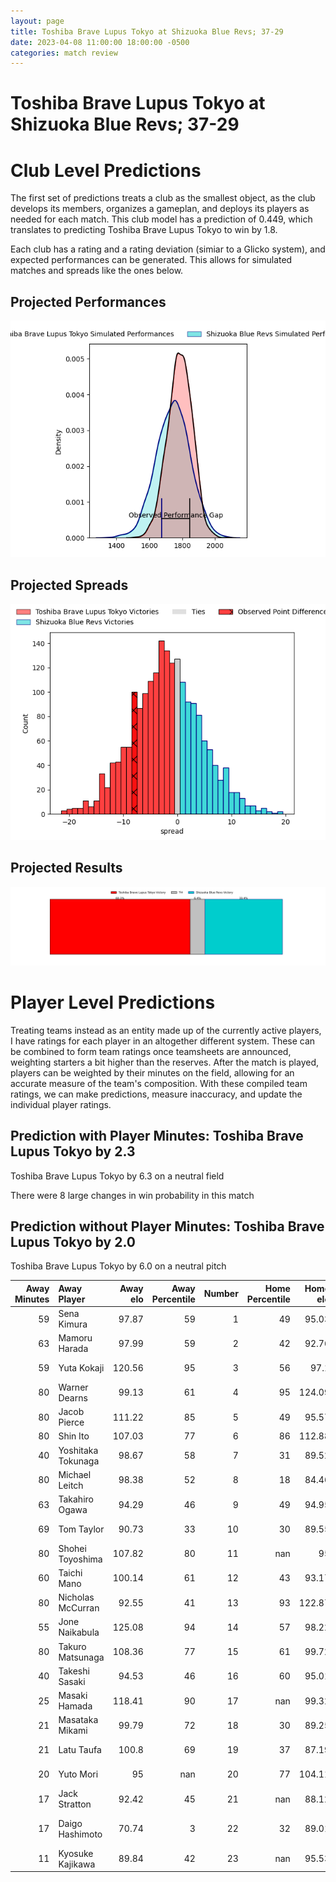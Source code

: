 ```yaml
---  
layout: page  
title: Toshiba Brave Lupus Tokyo at Shizuoka Blue Revs; 37-29  
date: 2023-04-08 11:00:00 18:00:00 -0500  
categories: match review  
---
```

# Toshiba Brave Lupus Tokyo at Shizuoka Blue Revs; 37-29

# Club Level Predictions


The first set of predictions treats a club as the smallest object, as the club develops its members, organizes a gameplan, and deploys its players as needed for each match. This club model has a prediction of 0.449, which translates to predicting Toshiba Brave Lupus Tokyo to win by 1.8.

Each club has a rating and a rating deviation (simiar to a Glicko system), and expected performances can be generated. This allows for simulated matches and spreads like the ones below.
## Projected Performances


![Projected Performances](plots/performances_2023-04-08-ShizuokaBlueRevs-ToshibaBraveLupusTokyo.png)
## Projected Spreads


![Projected Spreads](plots/spreads_2023-04-08-ShizuokaBlueRevs-ToshibaBraveLupusTokyo.png)
## Projected Results


![Projected Results](plots/resultbar_2023-04-08-ShizuokaBlueRevs-ToshibaBraveLupusTokyo.png)
# Player Level Predictions


Treating teams instead as an entity made up of the currently active players, I have ratings for each player in an altogether different system. These can be combined to form team ratings once teamsheets are announced, weighting starters a bit higher than the reserves. After the match is played, players can be weighted by their minutes on the field, allowing for an accurate measure of the team's composition. With these compiled team ratings, we can make predictions, measure inaccuracy, and update the individual player ratings.
## Prediction with Player Minutes: Toshiba Brave Lupus Tokyo by 2.3


Toshiba Brave Lupus Tokyo by 6.3 on a neutral field

There were 8 large changes in win probability in this match
## Prediction without Player Minutes: Toshiba Brave Lupus Tokyo by 2.0


Toshiba Brave Lupus Tokyo by 6.0 on a neutral pitch



|   Away Minutes | Away Player        |   Away elo |   Away Percentile |   Number |   Home Percentile |   Home elo | Home Player        |   Home Minutes |
|---------------:|:-------------------|-----------:|------------------:|---------:|------------------:|-----------:|:-------------------|---------------:|
|             59 | Sena Kimura        |      97.87 |                59 |        1 |                49 |      95.03 | Kazuhiro Kawata    |             80 |
|             63 | Mamoru Harada      |      97.99 |                59 |        2 |                42 |      92.76 | Takeshi Hino       |             78 |
|             59 | Yuta Kokaji        |     120.56 |                95 |        3 |                56 |      97.1  | Heiichiro Ito      |             72 |
|             80 | Warner Dearns      |      99.13 |                61 |        4 |                95 |     124.09 | Eishin Kuwano      |             52 |
|             80 | Jacob Pierce       |     111.22 |                85 |        5 |                49 |      95.57 | Murray Douglas     |             80 |
|             80 | Shin Ito           |     107.03 |                77 |        6 |                86 |     112.88 | Yuya Odo           |             80 |
|             40 | Yoshitaka Tokunaga |      98.67 |                58 |        7 |                31 |      89.52 | Richard Goh Jones  |             80 |
|             80 | Michael Leitch     |      98.38 |                52 |        8 |                18 |      84.46 | Malgene Ilaua      |             66 |
|             63 | Takahiro Ogawa     |      94.29 |                46 |        9 |                49 |      94.95 | Bryn Hall          |             72 |
|             69 | Tom Taylor         |      90.73 |                33 |       10 |                30 |      89.55 | Kenta Iemura       |             80 |
|             80 | Shohei Toyoshima   |     107.82 |                80 |       11 |               nan |      95    | Alapati Leiua      |             80 |
|             60 | Taichi Mano        |     100.14 |                61 |       12 |                43 |      93.17 | Viliami Tahitu'a   |             80 |
|             80 | Nicholas McCurran  |      92.55 |                41 |       13 |                93 |     122.87 | Hiroto Kobayashi   |             72 |
|             55 | Jone Naikabula     |     125.08 |                94 |       14 |                57 |      98.22 | Eito Maki          |             57 |
|             80 | Takuro Matsunaga   |     108.36 |                77 |       15 |                61 |      99.72 | Keagan Faria       |             66 |
|             40 | Takeshi Sasaki     |      94.53 |                46 |       16 |                60 |      95.01 | Samuela Anise      |             28 |
|             25 | Masaki Hamada      |     118.41 |                90 |       17 |               nan |      99.32 | Yuji Ueki          |             23 |
|             21 | Masataka Mikami    |      99.79 |                72 |       18 |                30 |      89.25 | Chikara Ito        |             14 |
|             21 | Latu Taufa         |     100.8  |                69 |       19 |                37 |      87.19 | Shoji Takuma       |             14 |
|             20 | Yuto Mori          |      95    |               nan |       20 |                77 |     104.11 | Minoru Tanoue      |              8 |
|             17 | Jack Stratton      |      92.42 |                45 |       21 |               nan |      88.12 | Takayoshi Mohara   |              8 |
|             17 | Daigo Hashimoto    |      70.74 |                 3 |       22 |                32 |      89.01 | Clinton Ryno Swart |              8 |
|             11 | Kyosuke Kajikawa   |      89.84 |                42 |       23 |               nan |      95.53 | Richmond Tongatama |              2 |

